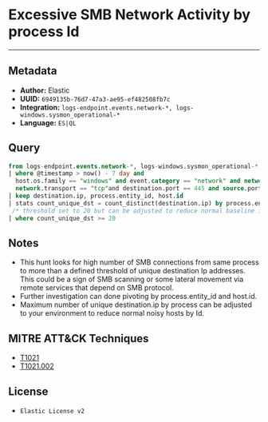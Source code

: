 # Excessive SMB Network Activity by process Id

---

## Metadata

- **Author:** Elastic
- **UUID:** `6949135b-76d7-47a3-ae95-ef482508fb7c`
- **Integration:** `logs-endpoint.events.network-*, logs-windows.sysmon_operational-*`
- **Language:** `ES|QL`

## Query

```sql
from logs-endpoint.events.network-*, logs-windows.sysmon_operational-* 
| where @timestamp > now() - 7 day and 
  host.os.family == "windows" and event.category == "network" and network.direction == "egress" and 
  network.transport == "tcp"and destination.port == 445 and source.port >= 49152 and process.pid == 4
| keep destination.ip, process.entity_id, host.id
| stats count_unique_dst = count_distinct(destination.ip) by process.entity_id, host.id
 /* threshold set to 20 but can be adjusted to reduce normal baseline in your env */
| where count_unique_dst >= 20
```

## Notes

- This hunt looks for high number of SMB connections from same process to more than a defined threshold of unique destination Ip addresses. This could be a sign of SMB scanning or some lateral movement via remote services that depend on SMB protocol.
- Further investigation can done pivoting by process.entity_id and host.id.
- Maximum number of unique destination.ip by process can be adjusted to your environment to reduce normal noisy hosts by Id.
## MITRE ATT&CK Techniques

- [T1021](https://attack.mitre.org/techniques/T1021)
- [T1021.002](https://attack.mitre.org/techniques/T1021/002)

## License

- `Elastic License v2`
